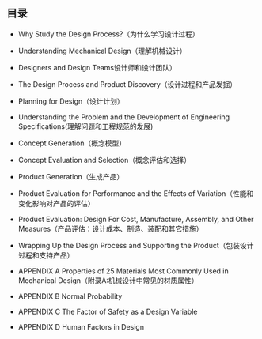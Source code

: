## 目录

- Why Study the Design Process?（为什么学习设计过程）

- Understanding Mechanical Design（理解机械设计）

- Designers and Design Teams设计师和设计团队）

- The Design Process and Product Discovery（设计过程和产品发掘）

- Planning for Design（设计计划）

- Understanding the Problem and the Development of Engineering Specifications(理解问题和工程规范的发展)

- Concept Generation（概念模型）

- Concept Evaluation and Selection（概念评估和选择） 

- Product Generation（生成产品）

- Product Evaluation for Performance and the Effects of Variation（性能和变化影响对产品的评估）

- Product Evaluation: Design For Cost, Manufacture, Assembly, and Other Measures（产品评估：设计成本、制造、装配和其它措施）

- Wrapping Up the Design Process and Supporting the Product（包装设计过程和支持产品）

- APPENDIX A Properties of 25 Materials Most Commonly Used in Mechanical Design（附录A:机械设计中常见的材质属性）

- APPENDIX B Normal Probability

- APPENDIX C The Factor of Safety as a Design Variable

- APPENDIX D Human Factors in Design